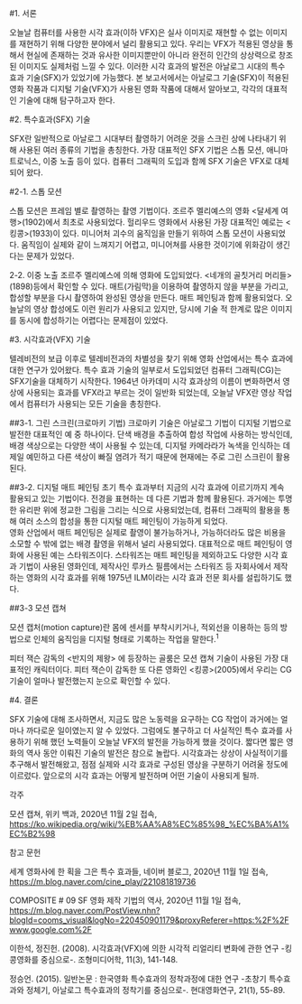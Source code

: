 #1. 서론


 오늘날 컴퓨터를 사용한 시각 효과(이하 VFX)은 실사 이미지로 재현할 수 없는 이미지를 재현하기 위해 다양한 분야에서 널리 활용되고 있다.
 우리는 VFX가 적용된 영상을 통해서 현실에 존재하는 것과 유사한 이미지뿐만이 아니라 완전히 인간의 상상력으로 창조된 이미지도 실제처럼 느낄 수 있다. 
 이러한 시각 효과의 발전은 아날로그 시대의 특수 효과 기술(SFX)가 있었기에 가능했다. 
 본 보고서에서는 아날로그 기술(SFX)이 적용된 영화 작품과 디지털 기술(VFX)가 사용된 영화 작품에 대해서 알아보고, 각각의 대표적인 기술에 대해 탐구하고자 한다.  

#2. 특수효과(SFX) 기술


SFX란 일반적으로 아날로그 시대부터 촬영하기 어려운 것을 스크린 상에 나타내기 위해 사용된 여러 종류의 기법을 총칭한다. 
가장 대표적인 SFX 기법은 스톱 모션, 애니마트로닉스, 이중 노출 등이 있다. 컴퓨터 그래픽의 도입과 함께 SFX 기술은 VFX로 대체되어 왔다.  


#2-1. 스톱 모션
 
 스톱 모션은 프레임 별로 촬영하는 촬영 기법이다. 조르주 멜리예스의 영화 <달세계 여행>(1902)에서 최초로 사용되었다. 헐리우드 영화에서 사용된 가장 대표적인 예로는 <킹콩>(1933)이 있다. 미니어처 괴수의 움직임을 만들기 위하여 스톱 모션이 사용되었다. 움직임이 실제와 같이 느껴지기 어렵고, 미니어쳐를 사용한 것이기에 위화감이 생긴다는 문제가 있었다. 

2-2. 이중 노출 
 조르주 멜리예스에 의해 영화에 도입되었다. <네개의 골칫거리 머리들>(1898)등에서 확인할 수 있다. 매트(가림막)을 이용하여 촬영하지 않을 부분을 가리고, 합성할 부분을 다시 촬영하여 완성된 영상을 만든다. 매트 페인팅과 함께 활용되었다. 오늘날의 영상 합성에도 이런 원리가 사용되고 있지만, 당시에 기술 적 한계로 많은 이미지를 동시에 합성하기는 어렵다는 문제점이 있었다. 


#3. 시각효과(VFX) 기술

텔레비전의 보급 이후로 텔레비전과의 차별성을 찾기 위해 영화 산업에서는 특수 효과에 대한 연구가 있어왔다.
특수 효과 기술의 일부로서 도입되었던 컴퓨터 그래픽(CG)는 SFX기술을 대체하기 시작한다.
1964년 아카데미 시각 효과상의 이름이 변화하면서 영상에 사용되는 효과를 VFX라고 부르는 것이 일반화 되었는데, 오늘날 VFX란 영상 작업에서 컴퓨터가 사용되는 모든 기술을 총칭한다. 


##3-1. 그린 스크린(크로마키 기법)
 크로마키 기술은 아날로그 기법이 디지털 기법으로 발전한 대표적인 예 중 하나이다. 
 단색 배경을 추출하여 합성 작업에 사용하는 방식인데, 배경 색상으로는 다양한 색이 사용될 수 있는데, 디지털 카메라라가 녹색을 인식하는 데 제일 예민하고 다른 색상이 빠질 염려가 적기 때문에
 현재에는 주로 그린 스크린이 활용된다. 

##3-2. 디지털 매트 페인팅 
 초기 특수 효과부터 지금의 시각 효과에 이르기까지 계속 활용되고 있는 기법이다. 
 전경을 표현하는 데 다른 기법과 함께 활용된다. 과거에는 투명한 유리판 위에 정교한 그림을 그리는 식으로 사용되었는데,
 컴퓨터 그래픽의 활용을 통해 여러 소스의 합성을 통한 디지털 매트 페인팅이 가능하게 되었다.  
 영화 산업에서 매트 페인팅은 실제로 촬영이 불가능하거나, 가능하더라도 많은 비용을 소모할 수 밖에 없는 배경 촬영을 위해서 널리 사용되었다.
 대표적으로 매트 페인팅이 영화에 사용된 예는 스타워즈이다. 
 스타워즈는 매트 페인팅을 제외하고도 다양한 시각 효과 기법이 사용된 영화인데,
 제작사인 루카스 필름에서는 스타워즈 등 자회사에서 제작하는 영화의 시각 효과를 위해 1975년 ILM이라는 시각 효과 전문 회사를 설립하기도 했다. 

##3-3 모션 캡쳐

모션 캡처(motion capture)란 몸에 센서를 부착시키거나, 적외선을 이용하는 등의 방법으로 인체의 움직임을 디지털 형태로 기록하는 작업을 말한다.<sup>1
 
 
 피터 잭슨 감독의 <반지의 제왕> 에 등장하는 골룸은 모션 캡쳐 기술이 사용된 가장 대표적인 캐릭터이다. 피터 잭슨이 감독한 또 다른 영화인 <킹콩>(2005)에서 우리는 CG기술이 얼마나 발전했는지 눈으로 확인할 수 있다. 


#4. 결론

 SFX 기술에 대해 조사하면서,  지금도 많은 노동력을 요구하는 CG 작업이 과거에는 얼마나 까다로운 일이였는지 알 수 있었다. 그럼에도 불구하고 더 사실적인 특수 효과를 사용하기 위해 했던 노력들이 오늘날 VFX의 발전을 가능하게 했을 것이다.
 짧다면 짧은 영화의 역사 동안 이뤄진 기술의 발전은 참으로 놀랍다. 시각효과는 상상이 사실적이기를 추구해서 발전해왔고, 점점 실제와 시각 효과로 구성된 영상을 구분하기 어려울 정도에 이르렀다. 앞으로의 시각 효과는 어떻게 발전하며 어떤 기술이 사용되게 될까.  
 
 
 각주 
 
  모션 캡쳐, 위키 백과, 2020년 11월 2일 접속, 
https://ko.wikipedia.org/wiki/%EB%AA%A8%EC%85%98_%EC%BA%A1%EC%B2%98
 
 참고 문헌

세계 영화사에 한 획을 그은 특수 효과들, 네이버 블로그, 2020년 11월 1일 접속, 
https://m.blog.naver.com/cine_play/221081819736

COMPOSITE # 09 SF 영화 제작 기법의 역사, 2020년 11월 1일 접속,
https://m.blog.naver.com/PostView.nhn?blogId=cooms_visual&logNo=220450901179&proxyReferer=https:%2F%2Fwww.google.com%2F

이한석, 정진헌. (2008). 시각효과(VFX)에 의한 시각적 리얼리티 변화에 관한 연구 -킹콩영화를 중심으로-. 조형미디어학, 11(3), 141-148.

정승언. (2015). 일반논문 : 한국영화 특수효과의 정착과정에 대한 연구 -초창기 특수효과와 정체기, 아날로그 특수효과의 정착기를 중심으로-. 현대영화연구, 21(1), 55-89.

